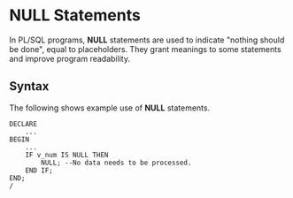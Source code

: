 # NULL Statements<a name="EN-US_TOPIC_0289900681"></a>

In PL/SQL programs,  **NULL**  statements are used to indicate "nothing should be done", equal to placeholders. They grant meanings to some statements and improve program readability.

## Syntax<a name="en-us_topic_0283137235_en-us_topic_0237122236_en-us_topic_0059777781_sf998aa99b3fb490182c9c9edcea2d988"></a>

The following shows example use of  **NULL**  statements.

```
DECLARE
    ...
BEGIN
    ...
    IF v_num IS NULL THEN
        NULL; --No data needs to be processed.
    END IF;
END;
/
```

